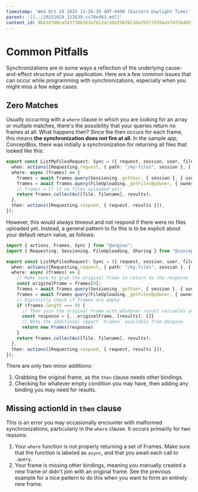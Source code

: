 ```yaml
---
timestamp: 'Wed Oct 29 2025 11:26:39 GMT-0400 (Eastern Daylight Time)'
parent: '[[../20251029_112639.cc78ed63.md]]'
content_id: 9b41d7d0ca543f30b363af612dc39d25878138afb5770394a5f4f56485703b8a
---
```


# Common Pitfalls

Synchronizations are in some ways a reflection of the underlying cause-and-effect structure of your application. Here are a few common issues that can occur while programming with synchronizations, especially when you might miss a few edge cases.

## Zero Matches

Usually occurring with a `where` clause in which you are looking for an array or multiple matches, there's the possibility that your queries return no frames at all. What happens then? Since the then occurs for each frame, this means **the synchronization does not fire at all**. In the sample app, ConceptBox, there was initially a synchronization for returning all files that looked like this:

```typescript
export const ListMyFilesRequest: Sync = ({ request, session, user, file, filename, results }) => ({
  when: actions([Requesting.request, { path: "/my-files", session }, { request }]),
  where: async (frames) => {
    frames = await frames.query(Sessioning._getUser, { session }, { user });
    frames = await frames.query(FileUploading._getFilesByOwner, { owner: user }, { file, filename });
    // frames = [] if no files uploaded yet!
    return frames.collectAs([file, filename], results);
  },
  then: actions([Requesting.respond, { request, results }]),
});
```

However, this would always timeout and not respond if there were no files uploaded yet. Instead, a general pattern to fix this is to be explicit about your default return value, as follows:

```typescript
import { actions, Frames, Sync } from "@engine";
import { Requesting, Sessioning, FileUploading, Sharing } from "@concepts";

export const ListMyFilesRequest: Sync = ({ request, session, user, file, filename, results }) => ({
  when: actions([Requesting.request, { path: "/my-files", session }, { request }]),
  where: async (frames) => {
    // Make sure to grab the original frame to return to the response
    const originalFrame = frames[0];
    frames = await frames.query(Sessioning._getUser, { session }, { user });
    frames = await frames.query(FileUploading._getFilesByOwner, { owner: user }, { file, filename });
    // Explicitly check if frames are empty
    if (frames.length === 0) {
      // Then join the original frame with whatever result variables you need
      const response = {...originalFrame, [results]: []}
      // Note the additional import `Frames` available from @engine 
      return new Frames(response)
    }
    return frames.collectAs([file, filename], results);
  },
  then: actions([Requesting.respond, { request, results }]),
});
```

There are only two minor additions:

1. Grabbing the original frame, as the `then` clause needs other bindings.
2. Checking for whatever empty condition you may have, then adding any binding you may need for results.

## Missing actionId in `then` clause

This is an error you may occasionally encounter with malformed synchronizations, particularly in the `where` clause. It occurs primarily for two reasons:

1. Your `where` function is not properly returning a set of Frames. Make sure that the function is labeled as `async`, and that you await each call to `.query`.
2. Your frame is missing other bindings, meaning you manually created a new frame or didn't join with an original frame. See the previous example for a nice pattern to do this when you want to form an entirely new frame.
